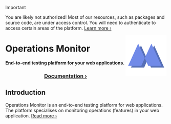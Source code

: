 > [!IMPORTANT]  
> You are likely not authorized! Most of our resources, such as packages and source code, are under access control. You will need to authenticate to access certain areas of the platform. [Learn more ›](https://operations-monitor-docs.surge.sh/guide/limited-access)

<img src="https://raw.githubusercontent.com/operations-monitor/.github/main/logo.svg" height="128" align="right">

# Operations Monitor

**End-to-end testing platform for your web applications.**

<div align="center">

### [Documentation ›](https://operations-monitor-docs.surge.sh)

</div>

## Introduction

Operations Monitor is an end-to-end testing platform for web applications. The platform specialises on monitoring operations (features) in your web application. [Read more ›](http://operations-monitor-docs.surge.sh/guide/what-is)
